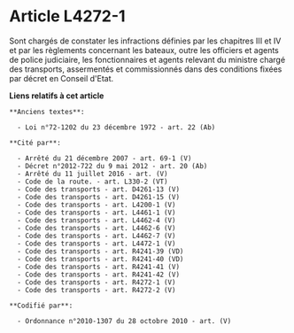 # Article L4272-1

Sont chargés de constater les infractions définies par les chapitres III et IV et par les règlements concernant les bateaux,
outre les officiers et agents de police judiciaire, les fonctionnaires et agents relevant du ministre chargé des transports,
assermentés et commissionnés dans des conditions fixées par décret en Conseil d'Etat.

**Liens relatifs à cet article**

	**Anciens textes**:

	  - Loi n°72-1202 du 23 décembre 1972 - art. 22 (Ab)

	**Cité par**:

	  - Arrêté du 21 décembre 2007 - art. 69-1 (V)
	  - Décret n°2012-722 du 9 mai 2012 - art. 20 (Ab)
	  - Arrêté du 11 juillet 2016 - art. (V)
	  - Code de la route. - art. L330-2 (VT)
	  - Code des transports - art. D4261-13 (V)
	  - Code des transports - art. D4261-15 (V)
	  - Code des transports - art. L4200-1 (V)
	  - Code des transports - art. L4461-1 (V)
	  - Code des transports - art. L4462-4 (V)
	  - Code des transports - art. L4462-6 (V)
	  - Code des transports - art. L4462-7 (V)
	  - Code des transports - art. L4472-1 (V)
	  - Code des transports - art. R4241-39 (VD)
	  - Code des transports - art. R4241-40 (VD)
	  - Code des transports - art. R4241-41 (V)
	  - Code des transports - art. R4241-42 (V)
	  - Code des transports - art. R4272-1 (V)
	  - Code des transports - art. R4272-2 (V)

	**Codifié par**:

	  - Ordonnance n°2010-1307 du 28 octobre 2010 - art. (V)
